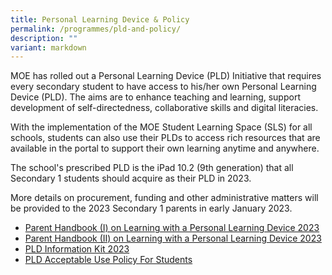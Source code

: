 ```yaml
---
title: Personal Learning Device & Policy
permalink: /programmes/pld-and-policy/
description: ""
variant: markdown
---
```

<p>MOE has rolled out a Personal Learning Device (PLD) Initiative that requires every secondary student to have access to his/her own Personal Learning Device (PLD). The aims are to enhance teaching and learning, support development of self-directedness, collaborative skills and digital literacies.</p>
<p>With the implementation of the MOE Student Learning Space (SLS) for all schools, students can also use their PLDs to access rich resources that are available in the portal to support their own learning anytime and anywhere.</p>
<p>The school's prescribed PLD is the iPad 10.2 (9th generation) that all Secondary 1 students should acquire as their PLD in 2023.&nbsp;</p>
<p>More details on procurement, funding and other administrative matters will be provided to the 2023 Secondary 1 parents in early January 2023.</p>

* [Parent Handbook (I) on Learning with a Personal Learning Device 2023](/files/IP2%20-%20Parent%20Handbook%20(I)%20on%20Learning%20with%20a%20PLD_2023.pdf)
* [Parent Handbook (II) on Learning with a Personal Learning Device 2023](/files/Parent%20Handbook%20II%20on%20Learning%20with%20a%20PLD.pdf)
* [PLD Information Kit 2023](/files/PLD%20Information%20Kit.pdf)
* [PLD Acceptable Use Policy For Students](/files/aup_2%20nov%2023.pdf)